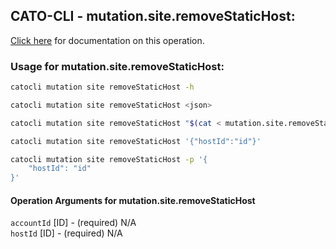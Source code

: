 
## CATO-CLI - mutation.site.removeStaticHost:
[Click here](https://api.catonetworks.com/documentation/#mutation-mutation.site.removeStaticHost) for documentation on this operation.

### Usage for mutation.site.removeStaticHost:

```bash
catocli mutation site removeStaticHost -h

catocli mutation site removeStaticHost <json>

catocli mutation site removeStaticHost "$(cat < mutation.site.removeStaticHost.json)"

catocli mutation site removeStaticHost '{"hostId":"id"}'

catocli mutation site removeStaticHost -p '{
    "hostId": "id"
}'
```

#### Operation Arguments for mutation.site.removeStaticHost ####

`accountId` [ID] - (required) N/A    
`hostId` [ID] - (required) N/A    
